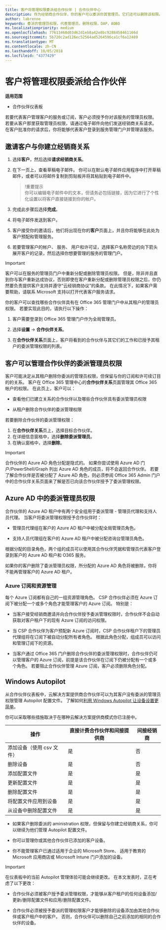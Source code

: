 ```yaml
---
title: 客户将管理权限委派给合作伙伴 | 合作伙伴中心
description: 作为经销商合作伙伴，你的客户可以委派你其管理员。它们还可以删除该权限。
author: labrenne
keywords: 委派的管理员权限，代表管理员，删除权限，DAP，AOBO
ms.localizationpriority: medium
ms.openlocfilehash: 77613468d03d62d1eb8a42e8bc9288458461166d
ms.sourcegitcommit: 5b720c2ad126ec52564ad5264596ca1cf6a12489
ms.translationtype: MT
ms.contentlocale: zh-CN
ms.lasthandoff: 10/05/2018
ms.locfileid: "4377429"
---
```

# <a name="customers-delegate-administration-privileges-to-partners"></a>客户将管理权限委派给合作伙伴

**适用范围**

-  合作伙伴仪表板

若要代表客户管理客户的服务或订阅，客户必须授予你对该服务的管理员权限。 若要从客户那里获取管理员权限，请通过电子邮件向他们发送经销商关系请求。 在客户批准你的请求后，你将能够代表客户登录到服务管理门户并管理该服务。 

## <a name="invite-a-customer-to-establish-a-reseller-relationship-with-you"></a>邀请客户与你建立经销商关系

1.  选择**客户**，然后选择**请求经销商关系**。

2.  在下一页上，查看草稿电子邮件。 你可以在默认电子邮件应用程序中打开草稿邮件，或者可以将邮件复制到剪贴板并将其粘贴到电子邮件中。 

    >!重要提示<br>
    >你可以编辑电子邮件中的文本，但请务必包括链接，因为它进行了个性化设置以将客户直接链接到你的帐户。 
    
3.  完成此步骤后选择**完成**。

4.  将电子邮件发送到客户。

5.  客户接受你的邀请后，他们将出现在你的**客户**页面上，并且你将能够在此处为客户预配和管理服务。

6.  若要管理客户的帐户、 服务、 用户和许可证，选择客户名称旁边的向下箭头展开客户的记录，然后选择你想要管理的服务的管理门户。


> [!IMPORTANT]  
> 客户可以在服务的管理员门户中重新分配或删除管理员权限。 但是，除非并且直到你与客户重新达成协议，否则即使在客户重新分配或删除管理员权限之后，你仍然要负责提供客户支持并遵守“云经销商协议”的条款。 在此情况下，如果客户需要帮助，请联系 Microsoft 支持以打开代表客户服务请求。

你的客户可以查找哪些合作伙伴具有在 Office 365 管理门户中从其租户的管理员权限。 若要实现此目的，请执行以下操作：

1. 客户需要登录到 Office 365 管理门户作为全局管理员。

2. 选择**设置** → **合作伙伴关系**。

3. 在**合作伙伴关系**页面上，客户将看到的合作伙伴与其它们的工作和已授予其租户的委派管理权限的列表。

## <a name="customers-can-manage-a-partners-delegated-admin-privileges"></a>客户可以管理合作伙伴的委派管理员权限 

客户可能决定从其租户删除你委派的管理员权限，但保留与你的订阅和许可续订目的的关系。 客户在 Office 365 管理中心的**合作伙伴关系**页面管理其 Office 365 帐户的权限。 在此页上，客户可以：

- 查看他们已建立关系的合作伙伴以及哪些合作伙伴具有委派管理员权限

- 从租户删除合作伙伴的委派管理权限

若要删除合作伙伴的委派管理权限：

1. 在**合作伙伴关系**页上，选择目标合作伙伴。
2. 在详细信息窗格中，选择**删除委派管理员**。
3. 在确认窗格中，选择**删除**。

> [!IMPORTANT]  
> 合作伙伴的 Azure AD 角色分配是隐式的。 如果你尝试使用 Azure AD 门户/PowerShell/Graph 列出 Azure AD 角色的成员，将不会返回合作伙伴。 若要了解合作伙伴是否被分配了 Azure AD 角色，则必须参阅 Office 365 Admin 门户中的合作伙伴关系页面来了解是否已向该合作伙伴授予了委派管理权限。

## <a name="delegated-admin-privileges-in-azure-ad"></a>Azure AD 中的委派管理员权限 

合作伙伴的 Azure AD 租户中有两个安全组用于委派管理 - 管理员代理和支持人员代理。 当客户将委派管理权限授予合作伙伴时：

- 管理员代理组在客户的 Azure AD 租户中被分配全局管理员角色。

- 支持人员代理组在客户的 Azure AD 租户中被分配咨询台管理员角色。

根据分配的目录角色，两个组的成员可以使用其合作伙伴凭据和管理员代表客户登录到客户的 Azure AD 租户和 O365 服务。

如果你的客户删除了委派管理员权限，所分配的 Azure AD 角色将被删除，你将不能再管理客户的 Azure AD 租户。

### <a name="azure-subscriptions-and-resource-management"></a>Azure 订阅和资源管理

每个 Azure 订阅都有自己的一组资源管理角色。 CSP 合作伙伴必须在 Azure 订阅下被分配一个或多个角色才能管理客户的 Azure 订阅。 特别是：

- 当客户接受经销商邀请并向合作伙伴授予委派管理权限时，合作伙伴不会自动获取对客户租户下的现有 Azure 订阅的访问权限。

- 当 CSP 合作伙伴为客户预配新 Azure 订阅时，CSP 合作伙伴租户下的管理员代理组将在订阅下被自动分配所有者角色。 根据此角色分配，组成员可以访问和管理订阅下的资源。

- 当客户通过 Office 365 门户删除合作伙伴的委派管理权限时，合作伙伴仍可以管理客户的 Azure 订阅，前提是该合作伙伴在订阅下仍被分配有一个或多个角色。 若要阻止合作伙伴管理 Azure 订阅，客户必须删除角色分配。

## <a name="windows-autopilot"></a>Windows Autopilot 

从合作伙伴仪表板中，云解决方案提供商合作伙伴可以为其客户没有委派的管理员权限管理 Autopilot 配置文件。 了解如何[利用 Windows Autopilot 让设备设置更简单](https://docs.microsoft.com/partner-center/autopilot)。

你可以采取哪些措施取决于在哪种云解决方案提供商模式你已注册中。

|**操作**   |**直接计费合作伙伴和间接提供商**   |**间接经销商**   |
|-----------------|-----------------------------------| -----------------------------|
|添加设备（使用 csv 文件）  |是      |否|
|删除设备   |是   |否|
|添加配置文件   |是   | 是   |
|更新配置文件   |是    |是   |
|删除配置文件   |是   |是   |
|将配置文件应用到设备   |是   |是   |
|从设备中删除配置文件   |是   |是   | 

- 如果客户删除委派的 aministration 权限，但保留与你建立经销商关系，你可以继续为他们管理 Autopilot 配置文件。

- 你可以管理你或其他合作伙伴已添加的客户设备。 

- 你不能管理客户已通过适用于企业的 Microsoft Store、 适用于教育的 Microsoft 应用商店或 Microsoft Intune 门户添加的设备。

> [!IMPORTANT]  
> 在仪表板中的当前 Autopilot 管理体验可能会继续更改。 在本文发表时，正在考虑了以下更改：

  - 合作伙伴必须被客户授予委派管理权限，才能够从客户租户的任何设备添加/更新/删除配置文件和应用/删除配置文件。

- 合作伙伴必须被授予委派的管理权限客户才能够删除的设备添加由其他合作伙伴或客户租户中的客户。 否则，合作伙伴可以删除自己之前添加的相同的合作伙伴的设备。

